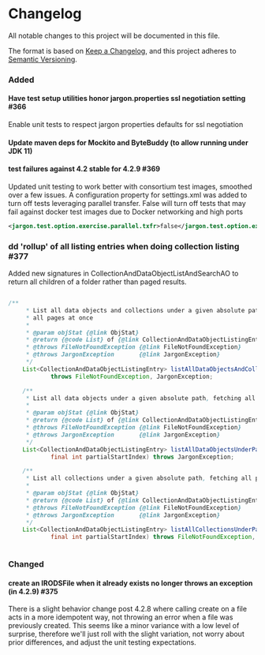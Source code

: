 # Changelog
All notable changes to this project will be documented in this file.

The format is based on [Keep a Changelog](https://keepachangelog.com/en/1.0.0/),
and this project adheres to [Semantic Versioning](https://semver.org/spec/v2.0.0.html).


### Added

#### Have test setup utilities honor jargon.properties ssl negotiation setting #366

Enable unit tests to respect jargon properties defaults for ssl negotiation

#### Update maven deps for Mockito and ByteBuddy (to allow running under JDK 11)

#### test failures against 4.2 stable for 4.2.9 #369

Updated unit testing to work better with consortium test images, smoothed over a few issues. A configuration
property for settings.xml was added to turn off tests leveraging parallel transfer. False will turn off tests that may 
fail against docker test images due to Docker networking and high ports 

```xml
<jargon.test.option.exercise.parallel.txfr>false</jargon.test.option.exercise.parallel.txfr>

```

### dd 'rollup' of all listing entries when doing collection listing #377

Added new signatures in CollectionAndDataObjectListAndSearchAO to return all children of a folder rather than paged results.

```java

/**
	 * List all data objects and collections under a given absolute path, fetching
	 * all pages at once
	 * 
	 * @param objStat {@link ObjStat}
	 * @return {@code List} of {@link CollectionAndDataObjectListingEntry}
	 * @throws FileNotFoundException {@link FileNotFoundException}
	 * @throws JargonException       {@link JargonException}
	 */
	List<CollectionAndDataObjectListingEntry> listAllDataObjectsAndCollectionsUnderPath(final ObjStat objStat)
			throws FileNotFoundException, JargonException;

	/**
	 * List all data objects under a given absolute path, fetching all pages at once
	 * 
	 * @param objStat {@link ObjStat}
	 * @return {@code List} of {@link CollectionAndDataObjectListingEntry}
	 * @throws FileNotFoundException {@link FileNotFoundException}
	 * @throws JargonException       {@link JargonException}
	 */
	List<CollectionAndDataObjectListingEntry> listAllDataObjectsUnderPath(final String absolutePathToParent,
			final int partialStartIndex) throws JargonException;

	/**
	 * List all collections under a given absolute path, fetching all pages at once
	 * 
	 * @param objStat {@link ObjStat}
	 * @return {@code List} of {@link CollectionAndDataObjectListingEntry}
	 * @throws FileNotFoundException {@link FileNotFoundException}
	 * @throws JargonException       {@link JargonException}
	 */
	List<CollectionAndDataObjectListingEntry> listAllCollectionsUnderPath(final String absolutePathToParent,
			final int partialStartIndex) throws FileNotFoundException, JargonException;



```

### Changed

#### create an IRODSFile when it already exists no longer throws an exception (in 4.2.9) #375

There is a slight behavior change post 4.2.8 where calling create on a file acts in a more idempotent way, not throwing an error when a file was previously created. This seems like a minor variance with a low level of surprise, therefore we'll just roll with the slight variation, not worry about prior differences, and adjust the unit testing expectations.

